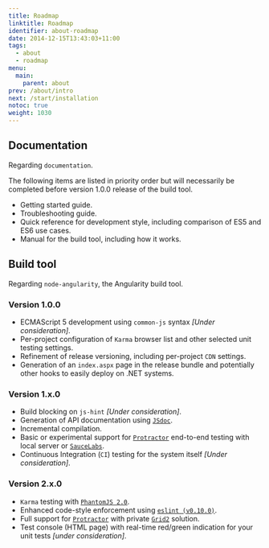 ```yaml
---
title: Roadmap
linktitle: Roadmap
identifier: about-roadmap
date: 2014-12-15T13:43:03+11:00
tags:
  - about
  - roadmap
menu:
  main:
    parent: about
prev: /about/intro
next: /start/installation
notoc: true
weight: 1030
---
```


## Documentation

Regarding `documentation`.

The following items are listed in priority order but will necessarily be completed before version 1.0.0 release of the build tool.

* Getting started guide.
* Troubleshooting guide.
* Quick reference for development style, including comparison of ES5 and ES6 use cases.
* Manual for the build tool, including how it works.

## Build tool

Regarding `node-angularity`, the Angularity build tool.

### Version 1.0.0

* ECMAScript 5 development using `common-js` syntax *[Under consideration]*.
* Per-project configuration of `Karma` browser list and other selected unit testing settings.
* Refinement of release versioning, including per-project `CDN` settings.
* Generation of an `index.aspx` page in the release bundle and potentially other hooks to easily deploy on .NET systems.

### Version 1.x.0

* Build blocking on `js-hint` *[Under consideration]*.
* Generation of API documentation using [`JSdoc`](https://github.com/jsdoc3/jsdoc).
* Incremental compilation.
* Basic or experimental support for [`Protractor`](https://docs.angularjs.org/guide/e2e-testing) end-to-end testing with local server or [`SauceLabs`](https://saucelabs.com/).
* Continuous Integration (`CI`) testing for the system itself *[Under consideration]*.

### Version 2.x.0

* `Karma` testing with [`PhantomJS 2.0`](http://ariya.ofilabs.com/2014/07/towards-phantomjs-2.html).
* Enhanced code-style enforcement using [`eslint (v0.10.0)`](https://github.com/eslint/eslint/wiki/Release-goals#v0100).
* Full support for [`Protractor`](https://docs.angularjs.org/guide/e2e-testing) with private [`Grid2`](https://code.google.com/p/selenium/wiki/Grid2) solution.
* Test console (HTML page) with real-time red/green indication for your unit tests *[under consideration]*.
